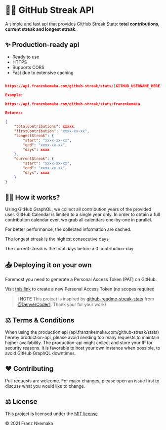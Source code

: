 # 👨‍💻 GitHub Streak API

A simple and fast api that provides GitHub Streak Stats: **total contributions, current streak and longest streak.**

## ✨ Production-ready api

- Ready to use
- HTTPS
- Supports CORS
- Fast due to extensive caching

```json

https://api.franznkemaka.com/github-streak/stats/[GITHUB_USERNAME_HERE]

Example:

https://api.franznkemaka.com/github-streak/stats/franznkemaka

Returns:

{
    "totalContributions": xxxxx,
    "firstContribution": "xxxx-xx-xx",
    "longestStreak": {
        "start": "xxxx-xx-xx",
        "end": "xxxx-xx-xx",
        "days": xxxx
    },
    "currentStreak": {
        "start": "xxxx-xx-xx",
        "end": "xxxx-xx-xx",
        "days": xxxx
    }
}

```

## 🙋‍♂️ How it works?

Using GitHub GraphQL, we collect all contribution years of the provided user. GitHub Calendar is limited to a single year only. In order to obtain a full contribution calendar ever, we grab all calendars one-by-one in parallel.

For better performance, the collected information are cached.

The longest streak is the highest consecutive days

The current streak is the total days before a 0 contribution-day

## 📤 Deploying it on your own

Foremost you need to generate a Personal Access Token (PAT) on GitHub.

Visit [this link](https://github.com/settings/tokens/new?description=GitHub%20Streak%20Stats%20API) to create a new Personal Access Token (no scopes required

> **ℹ NOTE** This project is inspired by [github-readme-streak-stats](https://github.com/DenverCoder1/github-readme-streak-stats) from [@DenverCoder1](https://github.com/DenverCoder1). Thank your for your work!

## ⚖️ Terms & Conditions

When using the production api (api.franznkemaka.com/github-streak/stats) hereby production-api, please avoid sending too many requests to maintain higher availability.
The production-api might collect and store your IP for security reasons.
It is favorable to host your own instance when possible, to avoid GitHub GraphQL downtimes.

## ❤️ Contributing

Pull requests are welcome. For major changes, please open an issue first to discuss what you would like to change.

## ⚖️ License

This project is licensed under the [MIT license](LICENSE)

© 2021 Franz Nkemaka
